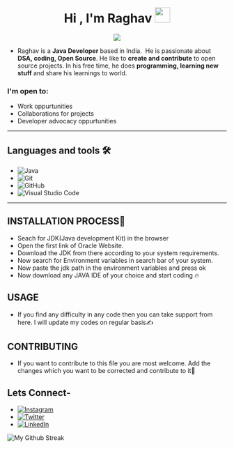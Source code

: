 
 <h1 align="center">Hi , I'm Raghav <img src="https://media.giphy.com/media/hvRJCLFzcasrR4ia7z/giphy.gif" width="35"></h1>

 <p align="center">
  <a href="https://github.com/jaypavasiya"><img src="https://readme-typing-svg.herokuapp.com?duration=3000&lines=Student;Learner;Java+Developer%20&center=true&width=500&height=50"></a>
</p>



* Raghav is a **Java Developer** based in India.&nbsp;
He is passionate about **DSA, coding, Open Source**.
He like to **create and contribute** to open source projects. In his free time, he does **programming, learning new stuff** and share his learnings to world.

### I'm open to: 
- Work oppurtunities
- Collaborations for projects
- Developer advocacy oppurtunities 
---

## Languages and tools 🛠️

* ![Java](https://img.shields.io/badge/Java-ED8B00?style=for-the-badge&logo=openjdk&logoColor=white)
* ![Git](https://img.shields.io/badge/-Git-05122A?style=flat&logo=git)
* ![GitHub](https://img.shields.io/badge/-GitHub-05122A?style=flat&logo=github)
* ![Visual Studio Code](https://img.shields.io/badge/-Visual%20Studio%20Code-05122A?style=flat&logo=visual-studio-code&logoColor=007ACC)
</div>     


---


## INSTALLATION PROCESS📝

* Seach for JDK(Java development Kit) in the browser
* Open the first link of Oracle Website.
* Download the JDK from there according to your system requirements.
* Now search for Environment variables in search bar of your system.
* Now paste the jdk path in the environment variables and press ok
* Now download any JAVA IDE of your choice and start coding 🔥

## USAGE
* If you find any difficulty in any code then you can take support from here. I will update my codes on regular basis✍️

## CONTRIBUTING
* If you want to contribute to this file you are most welcome. Add the changes which you want to be corrected and contribute to it💪

## Lets Connect-
* [![Instagram](https://img.shields.io/badge/Instagram-%23E4405F.svg?logo=Instagram&logoColor=white)](https://instagram.com/raghvdhir) 
* [![Twitter](https://img.shields.io/badge/Twitter-%231DA1F2.svg?logo=Twitter&logoColor=white)](https://twitter.com/raghvdhir) 
* [![LinkedIn](https://img.shields.io/badge/LinkedIn-%230077B5.svg?logo=linkedin&logoColor=white)](https://linkedin.com/in/raghvdhir)

![My Github Streak](https://github-readme-stats.vercel.app/api/pin/?username=raghavdhirr&show_icons=true&theme=dark)
 

